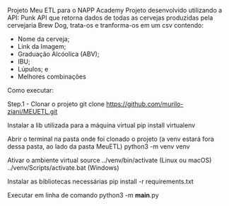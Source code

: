 Projeto Meu ETL para o NAPP Academy
Projeto desenvolvido utilizando a API: Punk API que retorna dados de todas as cervejas produzidas pela cervejaria Brew Dog, trata-os e tranforma-os em um csv contendo:

- Nome da cerveja;
- Link da Imagem;
- Graduação Alcóolica (ABV);
- IBU;
- Lúpulos; e
- Melhores combinações

Como executar:

Step.1 - Clonar o projeto
git clone https://github.com/murilo-ziani/MEUETL.git

Instalar a lib utilizada para a máquina virtual
pip install virtualenv

Abrir o terminal na pasta onde foi clonado o projeto (a venv estará fora dessa pasta, ao lado da pasta MeuETL)
python3 -m venv venv

Ativar o ambiente virtual
source ../venv/bin/activate (Linux ou macOS)
../venv/Scripts/activate.bat (Windows)

Instalar as bibliotecas necessárias
pip install -r requirements.txt

Executar em linha de comando
python3 -m __main__.py